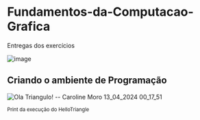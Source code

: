 # Fundamentos-da-Computacao-Grafica
Entregas dos exercícios

![image](https://github.com/Shokinho/Fundamentos-da-Computacao-Grafica/assets/99108215/a69c4f5c-5a6b-4349-a809-064d2ac2a526)

## Criando o ambiente de Programação
![Ola Triangulo! -- Caroline Moro 13_04_2024 00_17_51](https://github.com/Shokinho/Fundamentos-da-Computacao-Grafica/assets/99108215/4507ff93-6fdf-4e80-86b6-d20cb3543a03)

<sup>Print da execução do HelloTriangle</sup>

